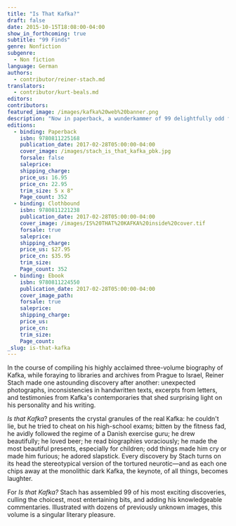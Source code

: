 ```yaml
---
title: "Is That Kafka?"
draft: false
date: 2015-10-15T18:08:00-04:00
show_in_forthcoming: true
subtitle: "99 Finds"
genre: Nonfiction
subgenre:
  - Non fiction
language: German
authors:
  - contributor/reiner-stach.md
translators:
  - contributor/kurt-beals.md
editors:
contributors:
featured_image: /images/kafka%20web%20banner.png
description: "Now in paperback, a wunderkammer of 99 delightfully odd facts about Kafka "
editions:
  - binding: Paperback
    isbn: 9780811225168
    publication_date: 2017-02-28T05:00:00-04:00
    cover_image: /images/stach_is_that_kafka_pbk.jpg
    forsale: false
    saleprice:
    shipping_charge:
    price_us: 16.95
    price_cn: 22.95
    trim_size: 5 x 8"
    Page_count: 352
  - binding: Clothbound
    isbn: 9780811221238
    publication_date: 2017-02-28T05:00:00-04:00
    cover_image: /images/IS%20THAT%20KAFKA%20inside%20cover.tif
    forsale: true
    saleprice:
    shipping_charge:
    price_us: $27.95
    price_cn: $35.95
    trim_size:
    Page_count: 352
  - binding: Ebook
    isbn: 9780811224550
    publication_date: 2017-02-28T05:00:00-04:00
    cover_image_path:
    forsale: true
    saleprice:
    shipping_charge:
    price_us:
    price_cn:
    trim_size:
    Page_count:
_slug: is-that-kafka
---
```


In the course of compiling his highly acclaimed three-volume biography of Kafka, while foraying to libraries and archives from Prague to Israel, Reiner Stach made one astounding discovery after another: unexpected photographs, inconsistencies in handwritten texts, excerpts from letters, and testimonies from Kafka's contemporaries that shed surprising light on his personality and his writing.

_Is that Kafka_? presents the crystal granules of the real Kafka: he couldn't lie, but he tried to cheat on his high-school exams; bitten by the fitness fad, he avidly followed the regime of a Danish exercise guru; he drew beautifully; he loved beer; he read biographies voraciously; he made the most beautiful presents, especially for children; odd things made him cry or made him furious; he adored slapstick. Every discovery by Stach turns on its head the stereotypical version of the tortured neurotic—and as each one chips away at the monolithic dark Kafka, the keynote, of all things, becomes laughter.

For _Is that Kafka?_ Stach has assembled 99 of his most exciting discoveries, culling the choicest, most entertaining bits, and adding his knowledgeable commentaries. Illustrated with dozens of previously unknown images, this volume is a singular literary pleasure.

